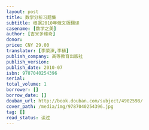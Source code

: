 ```yaml
---
layout: post
title: 数学分析习题集
subtitle: 根据2010年俄文版翻译
casename: [数学之美]
author: [吉米多维奇]
donor: 
price: CNY 29.00
translator: [李荣涷,李植]
publish_company: 高等教育出版社
publish_version: 
publish_date: 2010-07
isbn: 9787040254396
serial: 
total_volume: 1
borrower: []
borrow_date: []
douban_url: http://book.douban.com/subject/4902598/
cover_path: /media/img/9787040254396.jpg
tag: []
read_status: 读过
---
```


